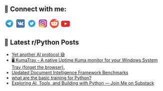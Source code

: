## 🔎 Connect with me:
[<img src="https://github.com/bullbesh/bullbesh/blob/main/images/Telegram.png" width="32" height="32" />](https://t.me/bullbesh)
[<img src="https://github.com/bullbesh/bullbesh/blob/main/images/VK.png" width="32" height="32" />](https://vk.com/bullbesh)
[<img src="https://github.com/bullbesh/bullbesh/blob/main/images/Twitter.png" width="32" height="32" />](https://twitter.com/bullbesh1)
[<img src="https://github.com/bullbesh/bullbesh/blob/main/images/Instagram.png" width="32" height="32" />](https://www.instagram.com/bullbesh)
[<img src="https://github.com/bullbesh/bullbesh/blob/main/images/Reddit.png" width="32" height="32" />](https://www.reddit.com/user/bullbesh)
[<img src="https://github.com/bullbesh/bullbesh/blob/main/images/YouTube.png" width="32" height="32" />](https://www.youtube.com/channel/UCtfjRs6uzgq5mfm8S06WTcg)

## 📕 Latest r/Python Posts
<!-- BLOG-POST-LIST:START -->
- [Yet another AI protocol 😅](https://www.reddit.com/r/Python/comments/1lzky85/yet_another_ai_protocol/)
- [🖥️ KumaTray - A native Uptime Kuma monitor for your Windows System Tray &lpar;forget the browser&rpar;.](https://www.reddit.com/r/Python/comments/1lzjre4/kumatray_a_native_uptime_kuma_monitor_for_your/)
- [Updated Document Intelligence Framework Benchmarks](https://www.reddit.com/r/Python/comments/1lzfz3o/updated_document_intelligence_framework_benchmarks/)
- [what are the basic training for Python?](https://www.reddit.com/r/Python/comments/1lzec8r/what_are_the_basic_training_for_python/)
- [Exploring AI, Tools, and Building with Python — Join Me on Substack](https://www.reddit.com/r/Python/comments/1lzcpee/exploring_ai_tools_and_building_with_python_join/)
<!-- BLOG-POST-LIST:END -->
